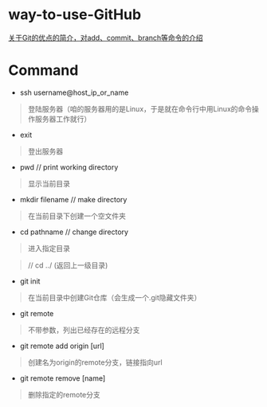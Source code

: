 # way-to-use-GitHub

[关于Git的优点的简介，对add、commit、branch等命令的介绍](http://www.liaoxuefeng.com/wiki/0013739516305929606dd18361248578c67b8067c8c017b000/00137396287703354d8c6c01c904c7d9ff056ae23da865a000)


# Command

- ssh username@host_ip_or_name
> 登陆服务器（咱的服务器用的是Linux，于是就在命令行中用Linux的命令操作服务器工作就行）

- exit
> 登出服务器

- pwd  // print working directory
> 显示当前目录

- mkdir filename  // make directory
> 在当前目录下创建一个空文件夹

- cd pathname  // change directory
> 进入指定目录

> // cd ../ (返回上一级目录)

- git init
> 在当前目录中创建Git仓库（会生成一个.git隐藏文件夹）
  
  
  
    
    
- git remote
> 不带参数，列出已经存在的远程分支

- git remote add origin [url]
> 创建名为origin的remote分支，链接指向url

- git remote remove [name]
> 删除指定的remote分支


